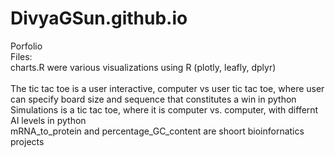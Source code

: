 # DivyaGSun.github.io

Porfolio <br />
Files: <br />
charts.R were various visualizations using R (plotly, leafly, dplyr) <br />
<br />
The tic tac toe is a user interactive, computer vs user tic tac toe, where user can specify board size and sequence that constitutes a win in python <br />
Simulations is a tic tac toe, where it is computer vs. computer, with differnt AI levels in python
<br />
mRNA_to_protein and percentage_GC_content are shoort bioinfornatics projects
